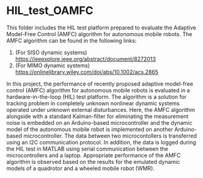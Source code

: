 # HIL_test_OAMFC
This folder includes the HIL test platform prepared to evaluate the Adaptive Model-Free Control (AMFC) algorithm for autonomous mobile robots.
The AMFC algorithm can be found in the following links:
1. (For SISO dynamic systems) https://ieeexplore.ieee.org/abstract/document/8272013 
2. (For MIMO dynamic systems) https://onlinelibrary.wiley.com/doi/abs/10.1002/acs.2865 

In this project, the performance of recently proposed adaptive model-free control (AMFC) algorithm for autonomous mobile robots 
is evaluated in a hardware-in-the-loop (HIL) test platform.
The algorithm is a solution for tracking problem in completely unknown nonlinear dynamic systems operated under unknown external 
disturbances. Here, the AMFC algorithm alongside with a standard Kalman-filter for eliminating the measurement noise is embedded 
on an Arduino-based microcontroller and the dynamic model of the autonomous mobile robot is implemented on another Arduino-based 
microcontroller. The data between two microcontollers is transferred using an I2C communication protocol. 
In addition, the data is logged during the HIL test in MATLAB using serial communication between the microcontrollers and a laptop. 
Appropriate performance of the AMFC algorithm is observed based on the results for the emulated dynamic models of a quadrotor 
and a wheeled mobile robot (WMR).
